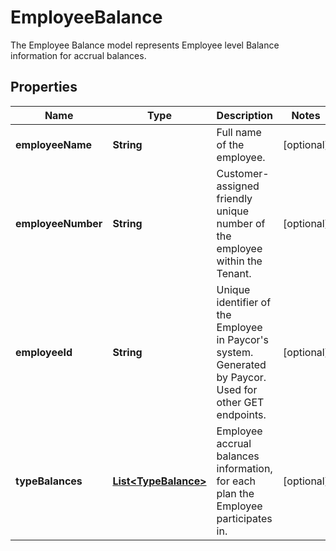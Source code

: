 

# EmployeeBalance

The Employee Balance model represents Employee level Balance information for accrual balances.

## Properties

| Name | Type | Description | Notes |
|------------ | ------------- | ------------- | -------------|
|**employeeName** | **String** | Full name of the employee. |  [optional] |
|**employeeNumber** | **String** | Customer-assigned friendly unique number of the employee within the Tenant. |  [optional] |
|**employeeId** | **String** | Unique identifier of the Employee in Paycor&#39;s system. Generated by Paycor. Used for other GET endpoints.  |  [optional] |
|**typeBalances** | [**List&lt;TypeBalance&gt;**](TypeBalance.md) | Employee accrual balances information, for each plan the Employee participates in. |  [optional] |




